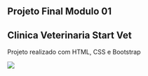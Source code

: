 ## Projeto Final Modulo 01 ##
<h2>Clinica Veterinaria Start Vet</h2>
<p>Projeto realizado com HTML, CSS e Bootstrap</p>
<img src="https://giphy.com/gifs/dommespace-domme-space-programador-qgQUggAC3Pfv687qPC" />
